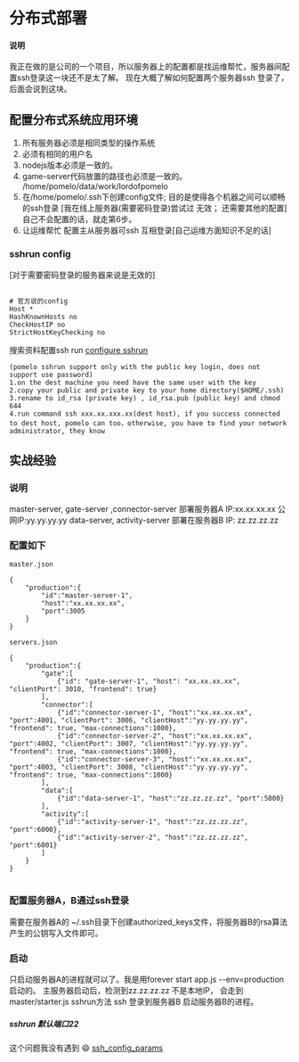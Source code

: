 # 分布式部署

#### 说明

我正在做的是公司的一个项目，所以服务器上的配置都是找运维帮忙，服务器间配置ssh登录这一块还不是太了解。
现在大概了解如何配置两个服务器ssh 登录了，后面会说到这块。

## 配置分布式系统应用环境

1. 所有服务器必须是相同类型的操作系统
2. 必须有相同的用户名
3. nodejs版本必须是一致的。 
4. game-server代码放置的路径也必须是一致的。 /home/pomelo/data/work/lordofpomelo
5. 在/home/pomelo/.ssh下创建config文件; 目的是使得各个机器之间可以顺畅的ssh登录 [我在线上服务器(需要密码登录)尝试过 无效； 还需要其他的配置]
   自己不会配置的话，就走第6步。
6. 让运维帮忙 配置主从服务器可ssh 互相登录[自己运维方面知识不足的话]


### sshrun config
[对于需要密码登录的服务器来说是无效的]
```

# 官方说的config
Host *
HashKnownHosts no
CheckHostIP no
StrictHostKeyChecking no

```

搜索资料配置ssh run
[configure sshrun](https://github.com/NetEase/pomelo/issues/693)

```
(pomelo sshrun support only with the public key login, does not support use password)
1.on the dest machine you need have the same user with the key
2.copy your public and private key to your home directory($HOME/.ssh)
3.rename to id_rsa (private key) , id_rsa.pub (public key) and chmod 644
4.run command ssh xxx.xx.xxx.xx(dest host), if you success connected to dest host, pomelo can too，otherwise, you have to find your network administrator, they know

```


## 实战经验

### 说明
master-server, gate-server ,connector-server 部署服务器A IP:xx.xx.xx.xx  公网IP:yy.yy.yy.yy
data-server, activity-server 部署在服务器B IP: zz.zz.zz.zz

### 配置如下

```
master.json

{
    "production":{
        "id":"master-server-1",
        "host":"xx.xx.xx.xx",
        "port":3005
    }
}

servers.json

{
    "production":{
        "gate":[
            {"id": "gate-server-1", "host": "xx.xx.xx.xx", "clientPort": 3010, "frontend": true}
        ],
        "connector":[
            {"id":"connector-server-1", "host":"xx.xx.xx.xx", "port":4001, "clientPort": 3006, "clientHost":"yy.yy.yy.yy", "frontend": true, "max-connections":1000},
            {"id":"connector-server-2", "host":"xx.xx.xx.xx", "port":4002, "clientPort": 3007, "clientHost":"yy.yy.yy.yy", "frontend": true, "max-connections":1000},
            {"id":"connector-server-3", "host":"xx.xx.xx.xx", "port":4003, "clientPort": 3008, "clientHost":"yy.yy.yy.yy", "frontend": true, "max-connections":1000}
        ],
        "data":[
            {"id":"data-server-1", "host":"zz.zz.zz.zz", "port":5000}
        ],
        "activity":[
            {"id":"activity-server-1", "host":"zz.zz.zz.zz", "port":6000},
            {"id":"activity-server-2", "host":"zz.zz.zz.zz", "port":6001}
        ]
    }
}


```

### 配置服务器A，B通过ssh登录
需要在服务器A的 ~/.ssh目录下创建authorized_keys文件，将服务器B的rsa算法产生的公钥写入文件即可。

### 启动
只启动服务器A的进程就可以了。我是用forever start app.js --env=production启动的。
主服务器启动后，检测到zz.zz.zz.zz 不是本地IP， 会走到master/starter.js sshrun方法 ssh 登录到服务器B 启动服务器B的进程。

##### sshrun 默认端口22
这个问题我没有遇到 😄
[ssh_config_params](http://nodejs.netease.com/topic/5355d7f4ccd0c8ef284bd70a)


